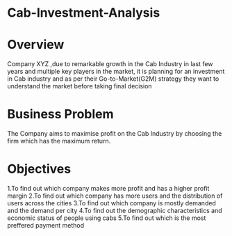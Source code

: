 # Cab-Investment-Analysis
# Overview
Company XYZ ,due to remarkable growth in the Cab Industry in last few years and multiple key players in the market, it is planning for an investment in Cab industry and as per their Go-to-Market(G2M) strategy they want to understand the market before taking final decision

# Business Problem
The Company aims to maximise profit on the Cab Industry by choosing the firm which has the maximum return.

# Objectives
1.To find out which company makes more profit and has a higher profit margin
2.To find out which company has more users and the distribution of users across the cities
3.To find out which company is mostly demanded and the demand per city
4.To find out the demographic characteristics and economic status of people using cabs
5.To find out which is the most preffered payment method
